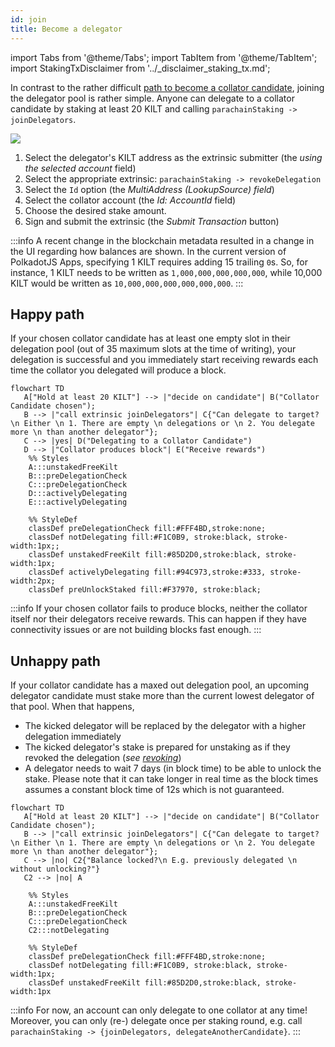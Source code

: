 ```yaml
---
id: join
title: Become a delegator
---
```


import Tabs from '@theme/Tabs';
import TabItem from '@theme/TabItem';
import StakingTxDisclaimer from '../_disclaimer_staking_tx.md';

In contrast to the rather difficult [path to become a collator candidate](../01_Become%20a%20Collator/01_overview.md), joining the delegator pool is rather simple.
Anyone can delegate to a collator candidate by staking at least 20 KILT and calling `parachainStaking -> joinDelegators`.

<StakingTxDisclaimer />

![](/img/chain/parachainStaking-joinDelegators.png)

1. Select the delegator's KILT address as the extrinsic submitter (the *using the selected account* field)
2. Select the appropriate extrinsic: `parachainStaking -> revokeDelegation`
3. Select the `Id` option (the *MultiAddress (LookupSource) field*)
4. Select the collator account (the *Id: AccountId* field)
5. Choose the desired stake amount.
6. Sign and submit the extrinsic (the *Submit Transaction* button)

:::info
A recent change in the blockchain metadata resulted in a change in the UI regarding how balances are shown.
In the current version of PolkadotJS Apps, specifying 1 KILT requires adding 15 trailing `0`s.
So, for instance, 1 KILT needs to be written as `1,000,000,000,000,000`, while 10,000 KILT would be written as `10,000,000,000,000,000,000`.
:::


## Happy path
If your chosen collator candidate has at least one empty slot in their delegation pool (out of 35 maximum slots at the time of writing), your delegation is successful and you immediately start receiving rewards each time the collator you delegated will produce a block.

<div className="kilt-mermaid">

```mermaid
flowchart TD
   A["Hold at least 20 KILT"] --> |"decide on candidate"| B("Collator Candidate chosen");
   B --> |"call extrinsic joinDelegators"| C{"Can delegate to target? \n Either \n 1. There are empty \n delegations or \n 2. You delegate more \n than another delegator"};
   C --> |yes| D("Delegating to a Collator Candidate")
   D --> |"Collator produces block"| E("Receive rewards")
    %% Styles
    A:::unstakedFreeKilt
    B:::preDelegationCheck
    C:::preDelegationCheck
    D:::activelyDelegating
    E:::activelyDelegating
    
    %% StyleDef
    classDef preDelegationCheck fill:#FFF4BD,stroke:none;
    classDef notDelegating fill:#F1C0B9, stroke:black, stroke-width:1px;;
    classDef unstakedFreeKilt fill:#85D2D0,stroke:black, stroke-width:1px;
    classDef activelyDelegating fill:#94C973,stroke:#333, stroke-width:2px;
    classDef preUnlockStaked fill:#F37970, stroke:black;
```
</div>

:::info
If your chosen collator fails to produce blocks, neither the collator itself nor their delegators receive rewards.
This can happen if they have connectivity issues or are not building blocks fast enough. 
:::

## Unhappy path 

If your collator candidate has a maxed out delegation pool, an upcoming delegator candidate must stake more than the current lowest delegator of that pool.
When that happens,

- The kicked delegator will be replaced by the delegator with a higher delegation immediately
- The kicked delegator's stake is prepared for unstaking as if they revoked the delegation (*see [revoking](#Revoking)*)
- A delegator needs to wait 7 days (in block time) to be able to unlock the stake.
Please note that it can take longer in real time as the block times assumes a constant block time of 12s which is not guaranteed.

<div className="kilt-mermaid">

```mermaid
flowchart TD
   A["Hold at least 20 KILT"] --> |"decide on candidate"| B("Collator Candidate chosen");
   B --> |"call extrinsic joinDelegators"| C{"Can delegate to target? \n Either \n 1. There are empty \n delegations or \n 2. You delegate more \n than another delegator"};
   C --> |no| C2{"Balance locked?\n E.g. previously delegated \n without unlocking?"}
   C2 --> |no| A

    %% Styles
    A:::unstakedFreeKilt
    B:::preDelegationCheck
    C:::preDelegationCheck
    C2:::notDelegating
    
    %% StyleDef
    classDef preDelegationCheck fill:#FFF4BD,stroke:none;
    classDef notDelegating fill:#F1C0B9, stroke:black, stroke-width:1px;
    classDef unstakedFreeKilt fill:#85D2D0,stroke:black, stroke-width:1px
```
</div>

<!-- TODO: Link round to Glossary -->
:::info
For now, an account can only delegate to one collator at any time!
Moreover, you can only (re-) delegate once per staking round, e.g. call `parachainStaking -> {joinDelegators, delegateAnotherCandidate}`.
:::
